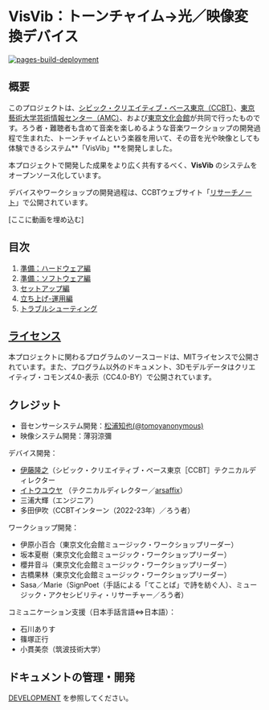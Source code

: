# VisVib：トーンチャイム→光／映像変換デバイス

[![pages-build-deployment](https://github.com/ccbtokyo/amc-connect/actions/workflows/pages/pages-build-deployment/badge.svg)](https://github.com/ccbtokyo/amc-connect/actions/workflows/pages/pages-build-deployment)

## 概要

このプロジェクトは、[シビック・クリエイティブ・ベース東京（CCBT）](https://ccbt.rekibun.or.jp/)、[東京藝術大学芸術情報センター（AMC）](https://amc.geidai.ac.jp/)、および[東京文化会館](https://www.t-bunka.jp/)が共同で行ったものです。ろう者・難聴者も含めて音楽を楽しめるような音楽ワークショップの開発過程で生まれた、トーンチャイムという楽器を用いて、その音を光や映像としても体験できるシステム**「VisVib」**を開発しました。

本プロジェクトで開発した成果をより広く共有するべく、**VisVib** のシステムをオープンソース化しています。

デバイスやワークショップの開発過程は、CCBTウェブサイト「[リサーチノート](https://ccbt.rekibun.or.jp/research-notes/diverstiy-and-inclusion-project-02)」で公開されています。

[ここに動画を埋め込む]

## 目次

1. [準備：ハードウェア編](Preparation/Hardware/index.md)
2. [準備：ソフトウェア編](Preparation/Software/index.md)
3. [セットアップ編](Setup/index.md)
4. [立ち上げ-運用編](Usage/index.md)
5. [トラブルシューティング](Troubleshooting/index.md)

## [ライセンス](https://github.com/ccbtokyo/visvib-manual/blob/main/LICENSE)

本プロジェクトに関わるプログラムのソースコードは、MITライセンスで公開されています。また、プログラム以外のドキュメント、3Dモデルデータはクリエイティブ・コモンズ4.0-表示（CC4.0-BY）で公開されています。

## クレジット

- 音センサーシステム開発：[松浦知也(@tomoyanonymous)](https://matsuuratomoya.com)
- 映像システム開発：薄羽涼彌

デバイス開発：

- [伊藤隆之](https://ccbt.rekibun.or.jp/players/ito-takayuki)（シビック・クリエイティブ・ベース東京［CCBT］テクニカルディレクター
- [イトウユウヤ](https://ccbt.rekibun.or.jp/players/ito-takayuki)
  （テクニカルディレクター／[arsaffix](https://arsaffix.com/)）
- 三浦大輝（エンジニア）
- 多田伊吹（CCBTインターン（2022-23年）／ろう者）

ワークショップ開発：

- 伊原小百合（東京文化会館ミュージック・ワークショップリーダー）
- 坂本夏樹（東京文化会館ミュージック・ワークショップリーダー）
- 櫻井音斗（東京文化会館ミュージック・ワークショップリーダー）
- 古橋果林（東京文化会館ミュージック・ワークショップリーダー）
- Sasa／Marie（SignPoet（手話による「てことば」で詩を紡ぐ人）、ミュージック・アクセシビリティ・リサーチャー／ろう者）

コミュニケーション支援（日本手話言語⇔日本語）：

- 石川ありす
- 篠塚正行
- 小貫美奈（筑波技術大学）

## ドキュメントの管理・開発

[DEVELOPMENT](Development/index.md) を参照してください。
